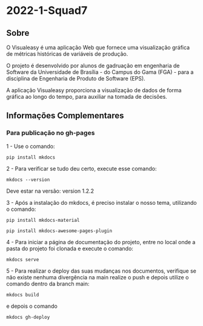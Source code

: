 # 2022-1-Squad7

## Sobre

O Visualeasy é uma aplicação Web que fornece uma visualização gráfica de métricas históricas de variáveis de produção. 

O projeto é desenvolvido por alunos de gadruação em engenharia de Software da Universidade de Brasília - do Campus do Gama (FGA) - para a disciplina de Engenharia de Produto de Software (EPS).

A aplicação Visualeasy proporciona a visualização de dados de forma gráfica ao longo do tempo, para auxiliar na tomada de decisões.

## Informações Complementares 

### Para publicação no gh-pages

1 - Use o comando:

```pip install mkdocs```

2 - Para verificar se tudo deu certo, execute esse comando:

```mkdocs --version```

Deve estar na versão: version 1.2.2

3 - Após a instalação do mkdocs, é preciso instalar o nosso tema, utilizando o comando:

```pip install mkdocs-material```

```pip install mkdocs-awesome-pages-plugin```

4 - Para iniciar a página de documentação do projeto, entre no local onde a pasta do projeto foi clonada e execute o comando:

```mkdocs serve```

5 - Para realizar o deploy das suas mudanças nos documentos, verifique se não existe nenhuma divergência na main realize o push e depois utilize o comando dentro da branch main:

```mkdocs build```


 e depois o comando

```mkdocs gh-deploy``` 

